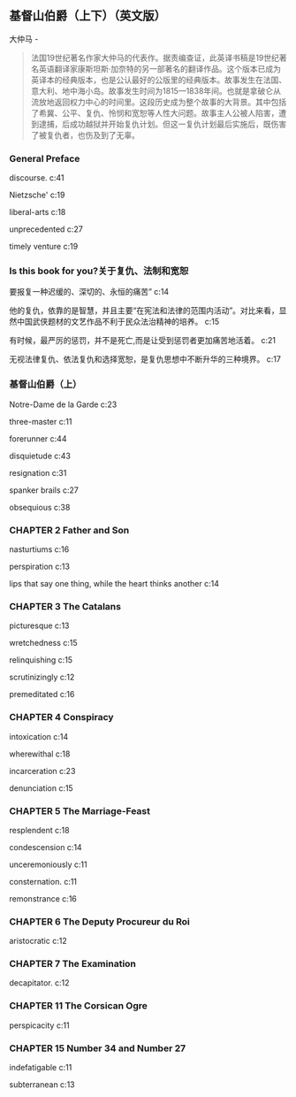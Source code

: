 ## 基督山伯爵（上下）（英文版）

大仲马  -  

> 法国19世纪著名作家大仲马的代表作。据责编查证，此英译书稿是19世纪著名英语翻译家康斯坦斯·加奈特的另一部著名的翻译作品。这个版本已成为英译本的经典版本，也是公认最好的公版里的经典版本。故事发生在法国、意大利、地中海小岛。故事发生时间为1815—1838年间。也就是拿破仑从流放地返回权力中心的时间里。这段历史成为整个故事的大背景。其中包括了希冀、公平、复仇、怜悯和宽恕等人性大问题。故事主人公被人陷害，遭到逮捕，后成功越狱并开始复仇计划。但这一复仇计划最后实施后，既伤害了被复仇者，也伤及到了无辜。

### General Preface

 discourse. c:41

 Nietzsche' c:19

liberal-arts c:18

unprecedented c:27

timely venture  c:19

### Is this book for you?关于复仇、法制和宽恕

要报复一种迟缓的、深切的、永恒的痛苦” c:14

他的复仇，依靠的是智慧，并且主要“在宪法和法律的范围内活动”。对比来看，显然中国武侠题材的文艺作品不利于民众法治精神的培养。 c:15

有时候，最严厉的惩罚，并不是死亡,而是让受到惩罚者更加痛苦地活着。 c:21

无视法律复仇、依法复仇和选择宽恕，是复仇思想中不断升华的三种境界。 c:17

### 基督山伯爵（上）

Notre-Dame de la Garde c:23

three-master c:11

 forerunner  c:44

disquietude c:43

resignation c:31

spanker brails c:27

 obsequious c:38

### CHAPTER 2 Father and Son

nasturtiums c:16

perspiration c:13

lips that say one thing, while the heart thinks another c:14

### CHAPTER 3 The Catalans

picturesque c:13

wretchedness c:15

relinquishing c:15

scrutinizingly c:12

premeditated c:16

### CHAPTER 4 Conspiracy

intoxication c:14

wherewithal c:18

incarceration c:23

denunciation c:15

### CHAPTER 5 The Marriage-Feast

resplendent c:18

condescension c:14

unceremoniously c:11

consternation. c:11

remonstrance c:16

### CHAPTER 6 The Deputy Procureur du Roi

aristocratic c:12

### CHAPTER 7 The Examination

decapitator. c:12

### CHAPTER 11 The Corsican Ogre

perspicacity c:11

### CHAPTER 15 Number 34 and Number 27

indefatigable c:11

subterranean c:13
